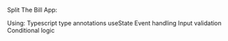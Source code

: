 Split The Bill App:

Using: 
Typescript type annotations
useState
Event handling
Input validation
Conditional logic 
